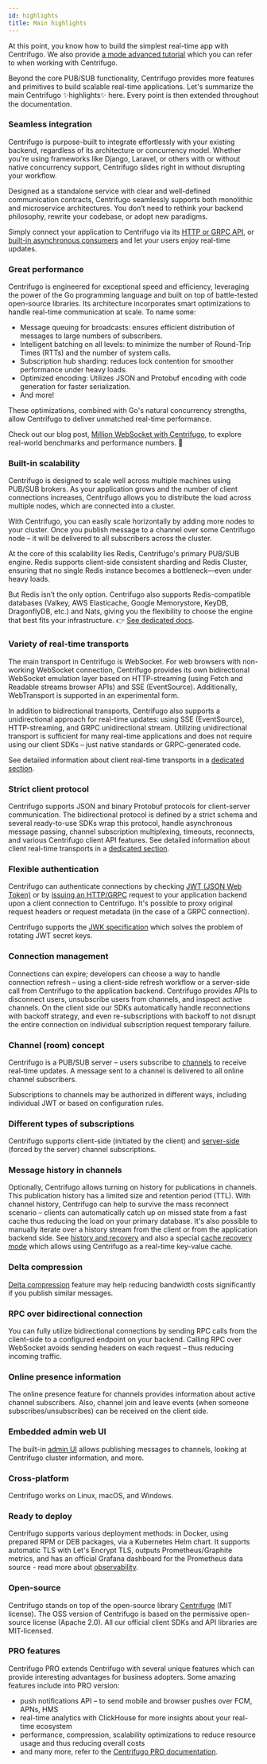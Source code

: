 ```yaml
---
id: highlights
title: Main highlights
---
```


At this point, you know how to build the simplest real-time app with Centrifugo. We also provide [a mode advanced tutorial](../tutorial/intro.md) which you can refer to when working with Centrifugo.

Beyond the core PUB/SUB functionality, Centrifugo provides more features and primitives to build scalable real-time applications. Let's summarize the main Centrifugo ✨highlights✨ here. Every point is then extended throughout the documentation.

### Seamless integration

Centrifugo is purpose-built to integrate effortlessly with your existing backend, regardless of its architecture or concurrency model. Whether you're using frameworks like Django, Laravel, or others with or without native concurrency support, Centrifugo slides right in without disrupting your workflow.

Designed as a standalone service with clear and well-defined communication contracts, Centrifugo seamlessly supports both monolithic and microservice architectures. You don’t need to rethink your backend philosophy, rewrite your codebase, or adopt new paradigms.

Simply connect your application to Centrifugo via its [HTTP or GRPC API](../server/server_api.md), or [built-in asynchronous consumers](../server/consumers.md) and let your users enjoy real-time updates.

### Great performance

Centrifugo is engineered for exceptional speed and efficiency, leveraging the power of the Go programming language and built on top of battle-tested open-source libraries. Its architecture incorporates smart optimizations to handle real-time communication at scale. To name some:

* Message queuing for broadcasts: ensures efficient distribution of messages to large numbers of subscribers.
* Intelligent batching on all levels: to minimize the number of Round-Trip Times (RTTs) and the number of system calls.
* Subscription hub sharding: reduces lock contention for smoother performance under heavy loads.
* Optimized encoding: Utilizes JSON and Protobuf encoding with code generation for faster serialization.
* And more!

These optimizations, combined with Go's natural concurrency strengths, allow Centrifugo to deliver unmatched real-time performance.

Check out our blog post, [Million WebSocket with Centrifugo](/blog/2020/02/10/million-connections-with-centrifugo), to explore real-world benchmarks and performance numbers. 🚀

### Built-in scalability

Centrifugo is designed to scale well across multiple machines using PUB/SUB brokers. As your application grows and the number of client connections increases, Centrifugo allows you to distribute the load across multiple nodes, which are connected into a cluster.

With Centrifugo, you can easily scale horizontally by adding more nodes to your cluster. Once you publish message to a channel over some Centrifugo node – it will be delivered to all subscribers across the cluster.

At the core of this scalability lies Redis, Centrifugo's primary PUB/SUB engine. Redis supports client-side consistent sharding and Redis Cluster, ensuring that no single Redis instance becomes a bottleneck—even under heavy loads.

But Redis isn’t the only option. Centrifugo also supports Redis-compatible databases (Valkey, AWS Elasticache, Google Memorystore, KeyDB, DragonflyDB, etc.) and Nats, giving you the flexibility to choose the engine that best fits your infrastructure. 👉 [See dedicated docs](../server/engines.md).

### Variety of real-time transports

The main transport in Centrifugo is WebSocket. For web browsers with non-working WebSocket connection, Centrifugo provides its own bidirectional WebSocket emulation layer based on HTTP-streaming (using Fetch and Readable streams browser APIs) and SSE (EventSource). Additionally, WebTransport is supported in an experimental form.

In addition to bidirectional transports, Centrifugo also supports a unidirectional approach for real-time updates: using SSE (EventSource), HTTP-streaming, and GRPC unidirectional stream. Utilizing unidirectional transport is sufficient for many real-time applications and does not require using our client SDKs – just native standards or GRPC-generated code.

See detailed information about client real-time transports in a [dedicated section](../transports/overview.md).

### Strict client protocol

Centrifugo supports JSON and binary Protobuf protocols for client-server communication. The bidirectional protocol is defined by a strict schema and several ready-to-use SDKs wrap this protocol, handle asynchronous message passing, channel subscription multiplexing, timeouts, reconnects, and various Centrifugo client API features. See detailed information about client real-time transports in a [dedicated section](../transports/overview.md).

### Flexible authentication

Centrifugo can authenticate connections by checking [JWT (JSON Web Token)](../server/authentication.md) or by [issuing an HTTP/GRPC](../server/proxy.md) request to your application backend upon a client connection to Centrifugo. It's possible to proxy original request headers or request metadata (in the case of a GRPC connection).

Centrifugo supports the [JWK specification](https://datatracker.ietf.org/doc/html/rfc7517) which solves the problem of rotating JWT secret keys.

### Connection management

Connections can expire; developers can choose a way to handle connection refresh – using a client-side refresh workflow or a server-side call from Centrifugo to the application backend. Centrifugo provides APIs to disconnect users, unsubscribe users from channels, and inspect active channels. On the client side our SDKs automatically handle reconnections with backoff strategy, and even re-subscriptions with backoff to not disrupt the entire connection on individual subscription request temporary failure.

### Channel (room) concept

Centrifugo is a PUB/SUB server – users subscribe to [channels](../server/channels.md) to receive real-time updates. A message sent to a channel is delivered to all online channel subscribers.

Subscriptions to channels may be authorized in different ways, including individual JWT or based on configuration rules.

### Different types of subscriptions

Centrifugo supports client-side (initiated by the client) and [server-side](../server/server_subs.md) (forced by the server) channel subscriptions.

### Message history in channels

Optionally, Centrifugo allows turning on history for publications in channels. This publication history has a limited size and retention period (TTL). With channel history, Centrifugo can help to survive the mass reconnect scenario – clients can automatically catch up on missed state from a fast cache thus reducing the load on your primary database. It's also possible to manually iterate over a history stream from the client or from the application backend side. See [history and recovery](../server/history_and_recovery.md) and also a special [cache recovery mode](../server/cache_recovery.md) which allows using Centrifugo as a real-time key-value cache.

### Delta compression

[Delta compression](../server/delta_compression.md) feature may help reducing bandwidth costs significantly if you publish similar messages.

### RPC over bidirectional connection

You can fully utilize bidirectional connections by sending RPC calls from the client-side to a configured endpoint on your backend. Calling RPC over WebSocket avoids sending headers on each request – thus reducing incoming traffic.

### Online presence information

The online presence feature for channels provides information about active channel subscribers. Also, channel join and leave events (when someone subscribes/unsubscribes) can be received on the client side.

### Embedded admin web UI

The built-in [admin UI](../server/admin_web.md) allows publishing messages to channels, looking at Centrifugo cluster information, and more.

### Cross-platform

Centrifugo works on Linux, macOS, and Windows.

### Ready to deploy

Centrifugo supports various deployment methods: in Docker, using prepared RPM or DEB packages, via a Kubernetes Helm chart. It supports automatic TLS with Let's Encrypt TLS, outputs Prometheus/Graphite metrics, and has an official Grafana dashboard for the Prometheus data source - read more about [observability](../server/observability.md).

### Open-source

Centrifugo stands on top of the open-source library [Centrifuge](https://github.com/centrifugal/centrifuge) (MIT license). The OSS version of Centrifugo is based on the permissive open-source license (Apache 2.0). All our official client SDKs and API libraries are MIT-licensed.

### PRO features

Centrifugo PRO extends Centrifugo with several unique features which can provide interesting advantages for business adopters. Some amazing features include into PRO version:

* push notifications API – to send mobile and browser pushes over FCM, APNs, HMS
* real-time analytics with ClickHouse for more insights about your real-time ecosystem
* performance, compression, scalability optimizations to reduce resource usage and thus reducing overall costs
* and many more, refer to the [Centrifugo PRO documentation](../pro/overview.md).
